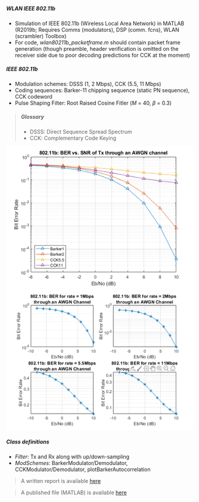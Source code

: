 ##### WLAN IEEE 802.11b

- Simulation of IEEE 802.11b (Wireless Local Area Network) in MATLAB (R2019b; Requires Comms (modulators), DSP (comm. fcns), WLAN (scrambler) Toolbox)
- For code, _wlan80211b_packetframe.m_ should contain packet frame generation (though preamble, header verification is omitted on the receiver side due to poor decoding predictions for CCK at the moment)

##### IEEE 802.11b

- Modulation schemes: DSSS (1, 2 Mbps), CCK (5.5, 11 Mbps)
- Coding sequences: Barker-11 chipping sequence (static PN sequence), CCK codeword
- Pulse Shaping Filter: Root Raised Cosine Fitler ($M$ = 40, $\beta$ = 0.3)

> ##### Glossary
>
> - DSSS: Direct Sequence Spread Spectrum
> - CCK: Complementary Code Keying

![BER curve 1](html/ber.png)
![BER curve 1](html/eachber.png)

##### Class definitions

- _Filter_: Tx and Rx along with up/down-sampling
- _ModSchemes_: BarkerModulator/Demodulator, CCKModulator/Demodulator, plotBarkerAutocorrelation

> A written report is available [here](doc/ece408_802.11b_report.pdf)

> A published file (MATLAB) is available [here](doc/wlan80211b_packetframe.pdf)
